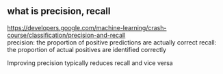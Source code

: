 ## what is precision, recall
https://developers.google.com/machine-learning/crash-course/classification/precision-and-recall  
precision: the proportion of positive predictions are actually correct
recall: the proportion of actual positives are identified correctly 

 Improving precision typically reduces recall and vice versa
 
